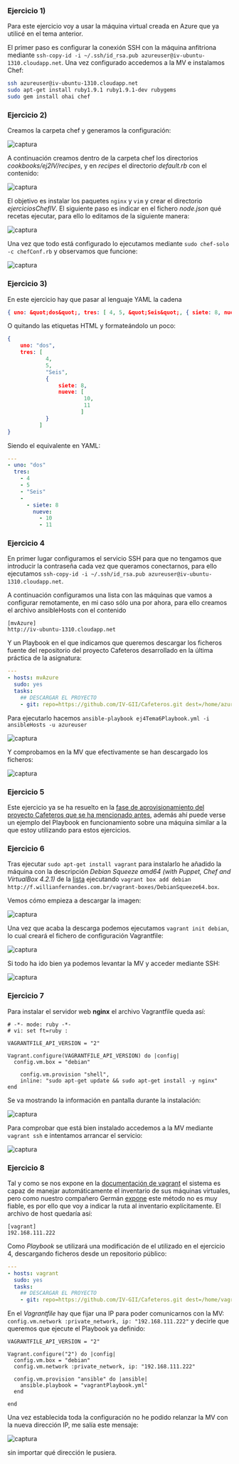 ### Ejercicio 1)

Para este ejercicio voy a usar la máquina virtual creada en Azure que ya utilicé en el tema anterior.

El primer paso es configurar la conexión SSH con la máquina anfitriona mediante `ssh-copy-id -i ~/.ssh/id_rsa.pub azureuser@iv-ubuntu-1310.cloudapp.net`. Una vez configurado accedemos a la MV e instalamos Chef:

```sh
ssh azureuser@iv-ubuntu-1310.cloudapp.net
sudo apt-get install ruby1.9.1 ruby1.9.1-dev rubygems
sudo gem install ohai chef
```

### Ejercicio 2)

Creamos la carpeta chef y generamos la configuración:

![captura](capturas/tema6/ej2-1.png)

A continuación creamos dentro de la carpeta chef los directorios *cookbooks/ej2IV/recipes*, y en *recipes* el directorio *default.rb* con el contenido:

![captura](capturas/tema6/ej2-2.png)

El objetivo es instalar los paquetes `nginx` y `vim` y crear el directorio *ejerciciosChefIV*. El siguiente paso es indicar en el fichero *node.json* qué recetas ejecutar, para ello lo editamos de la siguiente manera:

![captura](capturas/tema6/ej2-3.png)


Una vez que todo está configurado lo ejecutamos mediante `sudo chef-solo -c chefConf.rb` y observamos que funcione:

![captura](capturas/tema6/ej2-4.png)


### Ejercicio 3)

En este ejercicio hay que pasar al lenguaje YAML la cadena 
```json
{ uno: &quot;dos&quot;, tres: [ 4, 5, &quot;Seis&quot;, { siete: 8, nueve: [ 10, 11 ] } ] }
```

O quitando las etiquetas HTML y formateándolo un poco:

```json
{ 	
	uno: "dos", 
	tres: [ 
			4, 
			5, 
			"Seis", 
			{ 
				siete: 8,
		  		nueve: [ 
		  				10, 
		  				11 
	  				   ] 
			} 
		  ] 
}
```
Siendo el equivalente en YAML:

```YAML
---
- uno: "dos"
  tres:
    - 4
    - 5
    - "Seis"
    -
      - siete: 8
        nueve: 
          - 10
          - 11
```


### Ejercicio 4

En primer lugar configuramos el servicio SSH para que no tengamos que introducir la contraseña cada vez que queramos conectarnos, para ello ejecutamos `ssh-copy-id -i ~/.ssh/id_rsa.pub azureuser@iv-ubuntu-1310.cloudapp.net`.

A continuación configuramos una lista con las máquinas que vamos a configurar remotamente, en mi caso sólo una por ahora, para ello creamos el archivo ansibleHosts con el contenido

```
[mvAzure]
http://iv-ubuntu-1310.cloudapp.net
```

Y un Playbook en el que indicamos que queremos descargar los ficheros fuente del repositorio del proyecto Cafeteros desarrollado en la última práctica de la asignatura:

```YAML
---
- hosts: mvAzure
  sudo: yes 
  tasks:
    ## DESCARGAR EL PROYECTO
    - git: repo=https://github.com/IV-GII/Cafeteros.git dest=/home/azureuser/Cafeteros/
```

Para ejecutarlo hacemos `ansible-playbook ej4Tema6Playbook.yml -i ansibleHosts -u azureuser`

![captura](capturas/tema6/ej4-1.png)

Y comprobamos en la MV que efectivamente se han descargado los ficheros:

![captura](capturas/tema6/ej4-2.png)


### Ejercicio 5

Este ejercicio ya se ha resuelto en la [fase de aprovisionamiento del proyecto Cafeteros que se ha mencionado antes](https://github.com/IV-GII/Cafeteros#aprovisionamiento), además ahí puede verse un ejemplo del Playbook en funcionamiento sobre una máquina similar a la que estoy utilizando para estos ejercicios.


### Ejercicio 6

Tras ejecutar `sudo apt-get install vagrant` para instalarlo he añadido la máquina con la descripción *Debian Squeeze amd64 (with Puppet, Chef and VirtualBox 4.2.1)* de la [lista](http://www.vagrantbox.es/) ejecutando `vagrant box add debian http://f.willianfernandes.com.br/vagrant-boxes/DebianSqueeze64.box`.

Vemos cómo empieza a descargar la imagen:

![captura](capturas/tema6/ej6-1.png)

Una vez que acaba la descarga podemos ejecutamos `vagrant init debian`, lo cual creará el fichero de configuración Vagrantfile:

![captura](capturas/tema6/ej6-2.png)

Si todo ha ido bien ya podemos levantar la MV y acceder mediante SSH:

![captura](capturas/tema6/ej6-3.png)


### Ejercicio 7

Para instalar el servidor web **nginx** el archivo Vagrantfile queda así:

```
# -*- mode: ruby -*-
# vi: set ft=ruby :

VAGRANTFILE_API_VERSION = "2"

Vagrant.configure(VAGRANTFILE_API_VERSION) do |config|
  config.vm.box = "debian"

    config.vm.provision "shell",
    inline: "sudo apt-get update && sudo apt-get install -y nginx"
end
```
Se va mostrando la información en pantalla durante la instalación:

![captura](capturas/tema6/ej7-1.png)

Para comprobar que está bien instalado accedemos a la MV mediante `vagrant ssh` e intentamos arrancar el servicio:

![captura](capturas/tema6/ej7-2.png)


### Ejercicio 8

Tal y como se nos expone en la [documentación de vagrant](http://docs.vagrantup.com/v2/provisioning/ansible.html) el sistema es capaz de manejar automáticamente el inventario de sus máquinas virtuales, pero como nuestro compañero Germán [expone](https://github.com/germaaan/IV_GMM/blob/master/TEMA6/ejercicio08.md) este método no es muy fiable, es por ello que voy a indicar la ruta al inventario explícitamente. El archivo de host quedaría así:

```
[vagrant]
192.168.111.222
```

Como *Playbook* se utilizará una modificación de el utilizado en el ejercicio 4, descargando ficheros desde un repositorio público:

```YAML
---
- hosts: vagrant
  sudo: yes 
  tasks:
    ## DESCARGAR EL PROYECTO
    - git: repo=https://github.com/IV-GII/Cafeteros.git dest=/home/vagrant/Cafeteros/
```


En el *Vagrantfile* hay que fijar una IP para poder comunicarnos con la MV: `config.vm.network :private_network, ip: "192.168.111.222"` y decirle que queremos que ejecute el Playbook ya definido:

```
VAGRANTFILE_API_VERSION = "2"

Vagrant.configure("2") do |config|
  config.vm.box = "debian"
  config.vm.network :private_network, ip: "192.168.111.222"

  config.vm.provision "ansible" do |ansible|
    ansible.playbook = "vagrantPlaybook.yml"
  end

end
```

Una vez establecida toda la configuración no he podido relanzar la MV con la nueva dirección IP, me salía este mensaje:

![captura](capturas/tema6/ej8-1.png)

sin importar qué dirección le pusiera.
